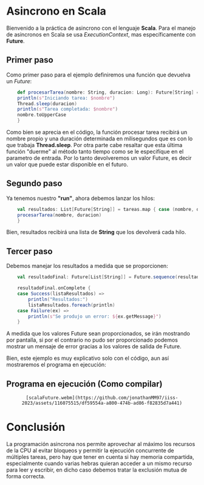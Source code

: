 # Asincrono en Scala
Bienvenido a la práctica de asincrono con el lenguaje **Scala**.
Para el manejo de asincronos en Scala se usa *ExecutionContext*, mas específicamente con **Future**.

## Primer paso
Como primer paso para el ejemplo definiremos una función que devuelva un *Future*:

```Scala
    def procesarTarea(nombre: String, duracion: Long): Future[String] = Future {
    println(s"Iniciando tarea: $nombre")
    Thread.sleep(duracion)
    println(s"Tarea completada: $nombre")
    nombre.toUpperCase
    }
```

Como bien se aprecia en el código, la función procesar tarea recibirá un nombre propio y una duración determinada en milisegundos que es con lo que trabaja **Thread.sleep**. Por otra parte cabe resaltar que esta última función "duerme" al método tanto tiempo como se le especifíque en el parametro de entrada. Por lo tanto devolveremos un valor Future, es decir un valor que puede estar disponible en el futuro.

## Segundo paso
Ya tenemos nuestro **"run"**, ahora debemos lanzar los hilos:

```Scala
    val resultados: List[Future[String]] = tareas.map { case (nombre, duracion) =>
    procesarTarea(nombre, duracion)
    }
```

Bien, resultados recibirá una lista de **String** que los devolverá cada hilo.

## Tercer paso
Debemos manejar los resultados a medida que se proporcionen:

```Scala
    val resultadoFinal: Future[List[String]] = Future.sequence(resultados)

    resultadoFinal.onComplete {
    case Success(listaResultados) =>
        println("Resultados:")
        listaResultados.foreach(println)
    case Failure(ex) =>
        println(s"Se produjo un error: ${ex.getMessage}")
    }
```
A medida que los valores Future sean proporcionados, se irán mostrando por pantalla, si por el contrario no pudo ser proporcionado podemos mostrar un mensaje de error gracias a los valores de salida de Future.

Bien, este ejemplo es muy explicativo solo con el código, aun así mostraremos el programa en ejecución:

<h2> Programa en ejecución (Como compilar) </h2>

<center>
    
    [scalaFuture.webm](https://github.com/jonathanMM97/iiss-2023/assets/116075515/df59554a-a800-474b-ad86-f82835d7a441)

    
</center>

# Conclusión
La programación asincrona nos permite aprovechar al máximo los recursos de la CPU al evitar bloqueos y permitir la ejecución concurrente de múltiples tareas, pero hay que tener en cuenta si hay memoria compartida, especialmente cuando varias hebras quieran acceder a un mismo recurso para leer y escribir, en dicho caso debemos tratar la exclusión mutua de forma correcta.
